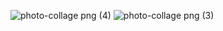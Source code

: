![photo-collage png (4)](https://github.com/amirrrra/Tune-Player-App/assets/117866096/dd0cf678-6594-4dd8-90c9-31935a8728ea)
![photo-collage png (3)](https://github.com/amirrrra/Tune-Player-App/assets/117866096/1aacd9d6-45e8-43cf-8fd6-db33981f5d65)
